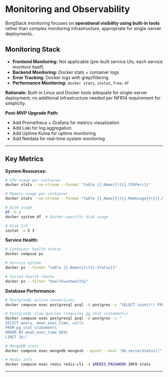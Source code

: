 # Monitoring and Observability

BorgStack monitoring focuses on **operational visibility using built-in tools** rather than complex monitoring infrastructure, appropriate for single-server deployments.

## Monitoring Stack

- **Frontend Monitoring:** Not applicable (pre-built service UIs; each service monitors itself)
- **Backend Monitoring:** Docker stats + container logs
- **Error Tracking:** Docker logs with grep/filtering
- **Performance Monitoring:** `docker stats`, `iostat`, `free`, `df`

**Rationale:** Built-in Linux and Docker tools adequate for single-server deployment; no additional infrastructure needed per NFR14 requirement for simplicity.

**Post-MVP Upgrade Path:**
- Add Prometheus + Grafana for metrics visualization
- Add Loki for log aggregation
- Add Uptime Kuma for uptime monitoring
- Add Netdata for real-time system monitoring

---

## Key Metrics

**System Resources:**
```bash
# CPU usage per container
docker stats --no-stream --format "table {{.Name}}\t{{.CPUPerc}}"

# Memory usage per container
docker stats --no-stream --format "table {{.Name}}\t{{.MemUsage}}\t{{.MemPerc}}"

# Disk usage
df -h /
docker system df  # Docker-specific disk usage

# Disk I/O
iostat -x 5 3
```

**Service Health:**
```bash
# Container health status
docker compose ps

# Service uptime
docker ps --format "table {{.Names}}\t{{.Status}}"

# Failed health checks
docker ps --filter "health=unhealthy"
```

**Database Performance:**
```bash
# PostgreSQL active connections
docker compose exec postgresql psql -U postgres -c "SELECT count(*) FROM pg_stat_activity;"

# PostgreSQL slow queries (requires pg_stat_statements)
docker compose exec postgresql psql -U postgres -c "
SELECT query, mean_exec_time, calls
FROM pg_stat_statements
ORDER BY mean_exec_time DESC
LIMIT 10;"

# MongoDB stats
docker compose exec mongodb mongosh --quiet --eval "db.serverStatus()"

# Redis info
docker compose exec redis redis-cli -a $REDIS_PASSWORD INFO stats
```

---